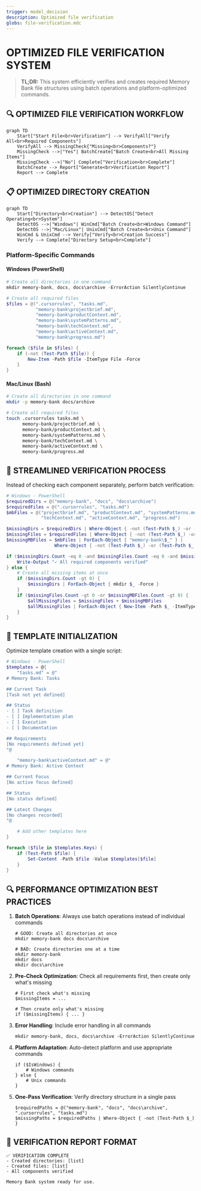 ```yaml
---
trigger: model_decision
description: Optimized file verification
globs: file-verification.mdc
---
```

# OPTIMIZED FILE VERIFICATION SYSTEM

> **TL;DR:** This system efficiently verifies and creates required Memory Bank file structures using batch operations and platform-optimized commands.

## 🔍 OPTIMIZED FILE VERIFICATION WORKFLOW

```mermaid
graph TD
    Start["Start File<br>Verification"] --> VerifyAll["Verify All<br>Required Components"]
    VerifyAll --> MissingCheck{"Missing<br>Components?"}
    MissingCheck -->|"Yes"| BatchCreate["Batch Create<br>All Missing Items"]
    MissingCheck -->|"No"| Complete["Verification<br>Complete"]
    BatchCreate --> Report["Generate<br>Verification Report"]
    Report --> Complete
```

## 📋 OPTIMIZED DIRECTORY CREATION

```mermaid
graph TD
    Start["Directory<br>Creation"] --> DetectOS["Detect Operating<br>System"]
    DetectOS -->|"Windows"| WinCmd["Batch Create<br>Windows Command"]
    DetectOS -->|"Mac/Linux"| UnixCmd["Batch Create<br>Unix Command"]
    WinCmd & UnixCmd --> Verify["Verify<br>Creation Success"]
    Verify --> Complete["Directory Setup<br>Complete"]
```

### Platform-Specific Commands

#### Windows (PowerShell)
```powershell
# Create all directories in one command
mkdir memory-bank, docs, docs\archive -ErrorAction SilentlyContinue

# Create all required files
$files = @(".cursorrules", "tasks.md", 
           "memory-bank\projectbrief.md", 
           "memory-bank\productContext.md",
           "memory-bank\systemPatterns.md",
           "memory-bank\techContext.md",
           "memory-bank\activeContext.md",
           "memory-bank\progress.md")

foreach ($file in $files) {
    if (-not (Test-Path $file)) {
        New-Item -Path $file -ItemType File -Force
    }
}
```

#### Mac/Linux (Bash)
```bash
# Create all directories in one command
mkdir -p memory-bank docs/archive

# Create all required files
touch .cursorrules tasks.md \
      memory-bank/projectbrief.md \
      memory-bank/productContext.md \
      memory-bank/systemPatterns.md \
      memory-bank/techContext.md \
      memory-bank/activeContext.md \
      memory-bank/progress.md
```

## 📝 STREAMLINED VERIFICATION PROCESS

Instead of checking each component separately, perform batch verification:

```powershell
# Windows - PowerShell
$requiredDirs = @("memory-bank", "docs", "docs\archive")
$requiredFiles = @(".cursorrules", "tasks.md")
$mbFiles = @("projectbrief.md", "productContext.md", "systemPatterns.md", 
             "techContext.md", "activeContext.md", "progress.md")

$missingDirs = $requiredDirs | Where-Object { -not (Test-Path $_) -or -not (Test-Path $_ -PathType Container) }
$missingFiles = $requiredFiles | Where-Object { -not (Test-Path $_) -or (Test-Path $_ -PathType Container) }
$missingMBFiles = $mbFiles | ForEach-Object { "memory-bank\$_" } | 
                  Where-Object { -not (Test-Path $_) -or (Test-Path $_ -PathType Container) }

if ($missingDirs.Count -eq 0 -and $missingFiles.Count -eq 0 -and $missingMBFiles.Count -eq 0) {
    Write-Output "✓ All required components verified"
} else {
    # Create all missing items at once
    if ($missingDirs.Count -gt 0) {
        $missingDirs | ForEach-Object { mkdir $_ -Force }
    }
    if ($missingFiles.Count -gt 0 -or $missingMBFiles.Count -gt 0) {
        $allMissingFiles = $missingFiles + $missingMBFiles
        $allMissingFiles | ForEach-Object { New-Item -Path $_ -ItemType File -Force }
    }
}
```

## 📝 TEMPLATE INITIALIZATION

Optimize template creation with a single script:

```powershell
# Windows - PowerShell
$templates = @{
    "tasks.md" = @"
# Memory Bank: Tasks

## Current Task
[Task not yet defined]

## Status
- [ ] Task definition
- [ ] Implementation plan
- [ ] Execution
- [ ] Documentation

## Requirements
[No requirements defined yet]
"@

    "memory-bank\activeContext.md" = @"
# Memory Bank: Active Context

## Current Focus
[No active focus defined]

## Status
[No status defined]

## Latest Changes
[No changes recorded]
"@

    # Add other templates here
}

foreach ($file in $templates.Keys) {
    if (Test-Path $file) {
        Set-Content -Path $file -Value $templates[$file]
    }
}
```

## 🔍 PERFORMANCE OPTIMIZATION BEST PRACTICES

1. **Batch Operations**: Always use batch operations instead of individual commands
   ```
   # GOOD: Create all directories at once
   mkdir memory-bank docs docs\archive
   
   # BAD: Create directories one at a time
   mkdir memory-bank
   mkdir docs
   mkdir docs\archive
   ```

2. **Pre-Check Optimization**: Check all requirements first, then create only what's missing
   ```
   # First check what's missing
   $missingItems = ...
   
   # Then create only what's missing
   if ($missingItems) { ... }
   ```

3. **Error Handling**: Include error handling in all commands
   ```
   mkdir memory-bank, docs, docs\archive -ErrorAction SilentlyContinue
   ```

4. **Platform Adaptation**: Auto-detect platform and use appropriate commands
   ```
   if ($IsWindows) {
       # Windows commands
   } else {
       # Unix commands
   }
   ```

5. **One-Pass Verification**: Verify directory structure in a single pass
   ```
   $requiredPaths = @("memory-bank", "docs", "docs\archive", ".cursorrules", "tasks.md")
   $missingPaths = $requiredPaths | Where-Object { -not (Test-Path $_) }
   ```

## 📝 VERIFICATION REPORT FORMAT

```
✅ VERIFICATION COMPLETE
- Created directories: [list]
- Created files: [list]
- All components verified

Memory Bank system ready for use.
``` 